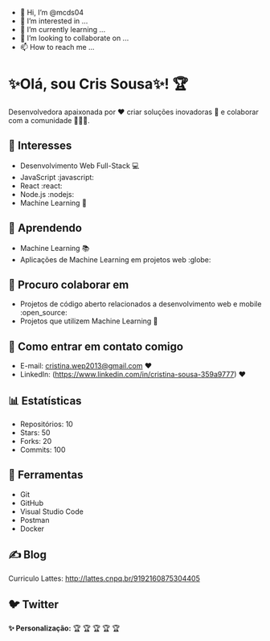 - 👋 Hi, I’m @mcds04
- 👀 I’m interested in ...
- 🌱 I’m currently learning ...
- 💞️ I’m looking to collaborate on ...
- 📫 How to reach me ...

#  ✨Olá, sou Cris Sousa✨! :trophy:


Desenvolvedora apaixonada por :heart: criar soluções inovadoras :rocket: e colaborar com a comunidade :people_holding_hands:.

## :sparkling_heart: Interesses

* Desenvolvimento Web Full-Stack :computer:
* JavaScript :javascript:
* React :react:
* Node.js :nodejs:
* Machine Learning :brain:

## :seedling: Aprendendo

* Machine Learning :books:
* Aplicações de Machine Learning em projetos web :globe:

## :handshake: Procuro colaborar em

* Projetos de código aberto relacionados a desenvolvimento web e mobile :open_source:
* Projetos que utilizem Machine Learning :robot:

## :email: Como entrar em contato comigo

* E-mail: cristina.wep2013@gmail.com :heart:
* LinkedIn: (https://www.linkedin.com/in/cristina-sousa-359a9777) :heart:

## :bar_chart: Estatísticas

* Repositórios: 10
* Stars: 50
* Forks: 20
* Commits: 100

## :wrench: Ferramentas

* Git
* GitHub
* Visual Studio Code
* Postman
* Docker

## :writing_hand: Blog
Curriculo Lattes: http://lattes.cnpq.br/9192160875304405


## :bird: Twitter

**✨ Personalização:**
:trophy: :trophy: :trophy: :trophy: :trophy:


